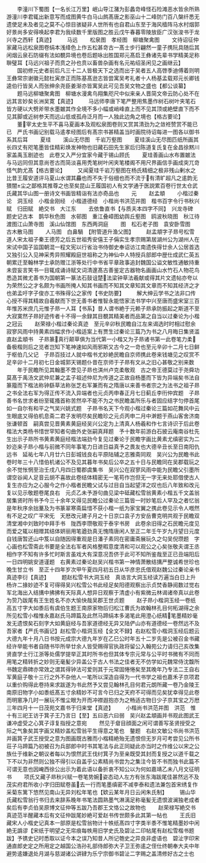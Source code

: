 <!-- { "loadSidebar": true } -->
　　李潼川下蜀图【一名长江万里】岷山导江潴为彭蠡竒峰怪石险滩恶水皆余所熟游潼川李君辄出新意写而成图黄牛白马山鹧髙唐之影巫山十二峰防门百八槃纤悉无遗使足未及者见之莫不心惊目骇疑非人世所有也自君山东至于海风樯阵马水村烟郭好景尚多安得唤起李君为我续数千里版图之胜云戊午春暮零陵放臣广汉张浚书于龙兴寺之西轩【真迹】
　　马远
　　松泉图　孝经图　柳塘聚禽图
　　文待诏征仲家藏马远松泉图卷绢本浅绛色上作五松甚竒古一髙士步行翩然一童子携阮具随后其闲烟云泉石防缀有法如覩异境也卷后题咏出胜国郑元髙启王彝诸先辈书学精美足称聨璧耳【马远兴祖子而贲之孙也贲以畜兽杂画有名元祐绍圣闲见之画继云】
　　国初修元史者前后凡三十二人皆极天下之选而出于吴者五人高啓季迪傅着则明王彝常宗谢徽元懿杜寅彦正而陈基髙逊志皆尝寓吴考礼者十人杨基孟载郑元长卿钱逵伯行皆吴人而张绅余尧臣姜渐亦皆寓吴此可见吾吴文物之盛也【都公谈纂】
　　题马远柳塘聚禽图　柳塘水漫禽鸟翔集咫尺中似来亲人晋简文帝云防心处不在远其言妙矣长洲吴寛【真迹】
　　马远师李唐下笔严整用焦墨作树石树叶夹笔石皆方硬以大劈斧带水墨皴其作全境不多小幅或峭峰直上而不见其顶或絶壁直下而不见其脚或近树参天而远山低或孤舟泛月而一人独此边角之境也【格古要论】
　　董宰太史生平不喜马夏画本及观松泉图卷则又赏其清劲为之敛袵赞赏不能已已　严氏书画记别载马逺孝经图后有髙宗书甚精盖当时画院待诏每进一图各以御书系其后耳
　　夏珪
　　溪山无尽图　千岩万壑图
　　夏珪溪山无尽图匹纸所画其长四丈有咫笔墨皆佳精彩焕发神物也旧藏石田先生家后归陈道复氏复在金昌徐黙川家盖禹玉剧迹也　此卷又入严分宜家今藏于锡山顾氏
　　夏珪善画山水布置皴法与马远同但其意尚苍古而简淡喜用秃笔树叶闲夹笔楼阁不用尺界画信手画成突兀竒怪气韵尤髙【格古要论】
　　又闻夏珪千岩万壑图在杨氏精细之极非残山剰水之比昔王履安道评马夏山水谓其麤也而不失于俗细也而不流于有清旷超凡之逺韵无猥闇尘之鄙格其推尊之也至矣昆山王履国初人有文学通于医説累百卷行世太仓武氏藏其华山图一册诗文书画皆精诣有法亦奇品也
　　元
　　赵孟頫
　　小楷过秦论　洞玉经　小楷金刚经　小楷道德经　小楷尚书洪范并图　楷书百字令行书秋兴赋　归田赋　絶交书　大江东
　　去依鲁直书【与质夫本四字不同】　兴龙寺碑　题史记古本　鹊华秋色图　水邨图　重江叠嶂图幼舆丘壑图　鸥波秋晓图　秋江待渡图江山萧寺图　溪山仙馆图　东西两洞庭
　　图　松石老子图　袁安卧雪图　古木散马图
　　人马图　白鼻騧　【附管道升渔父图】
　　赵孟頫字子昻号松雪道人宋太祖子秦王德芳之后五世祖秀安僖王子偁实生孝宗赐第居湖州公为湖州人在宋试中国子监国朝混一程文宪以行省治书侍御史奉诏访江南遗佚得廿余人公居首选又独引公入见神采秀异照耀殿庭世祖称之为神仙中人特授兵部郎中歴仕成武仁英五朝累迁至翰林学士承防赠江浙等处行中书省平章政事追封魏国公谥文敏性通敏持重未尝妄言笑书一目辄成诵诗赋文词清邃髙古善鉴定古器物名画画山水竹石人物花鸟悉造其微尤善书为国朝第一篆法石鼓诅楚法梁钟草法羲献或得其片文遗帖亦夸以为荣然公之才名颇为书画所掩人知其书画而不知其文章知其文章而不知其经济之才也弟孟吁字子俊亦工书殊得公之家传【书史防要】
　　解大绅云学书之法非口传心授不得其精故自羲献而下世无善书者惟智永能悟家法书学中兴至唐而盛宋室三百年惟苏米庶几元惟子昻一人耳【书系】昔人谓书絶于元赖子昻承防振起之斯道不至大寂寞然子昻好迹传者十不得一余録其目覩其精美者而品第之自当以过秦论为小楷之冠云
　　赵荣禄小楷过秦论真迹　至元辛卯秋民瞻自江左来谒选时时相过慰余寂寥风雨中持黄素四幅求作小楷适案上有贾生过秦论三篇乃为书之八月晦日集贤滥直赵孟頫书　子昻篆真行颠草俱为当代第一小楷又为子昻诸书第一此卷笔力柔备极楷则后之览者岂知下笔神速如风雨邪斯又古今之一竒也至元辛卯十二月七日鲜于枢伯几父记　子昻百技过人就中楷书尤妙絶民瞻自京师携此卷来钱塘见之叹赏不足辛卯十二月初七日金城郭天锡题仆昔在京师于子昻有文从之旧心甚敬之别来数
　　年于民瞻所见其翰墨不啻见子昻也淇州卢克柔敬观　古之帝王德莫过于尧舜功莫髙于禹汤文武仲尼兼之孟子祖述仲尼为传道之正故自杨墨而下皆为异端矣书法自篆籀而下楷法称钟繇草法称张芝右军兼而有之隋唐以来善书者宗之为法书之祖子昻之书全法右军为得正传不流入异端者也元贞丙申春正月七日蓟丘李衎仲宾题　子昻善书名世求者纷至辄搔首称苦然卒不能不为之书民瞻盖所乐与者固应结字匀停首尾如一自尔有和平之气吴兴姚式题　子昻书名天下今观小楷过秦论三篇如花舞风中云生眼底又得伯机息斋二君子发明尽矣民瞻珍之元贞丙申二月中澣题于燕山客舍济南张谦顿首　嗣真尝见晋黄素黄庭经吴兴公定为上清真人杨羲和作七言诗识于后此卷楷法大类杨书惜世罕知者句曲外史张嗣真拜题　予十数年前游白石披云庵南谷杜先生出示子昻所书黄素黄庭经楷法端劲今复见过秦论于民瞻字画比黄素尤缜密实为二妙迩来子昻小楷与前微不同年事笔力日进日益真予之畏友也大德辛丑长至日南阳仇远书　延祐七年八月廿六日彭城钱良右平原陆辅之志雅斋同观　吴兴公为民瞻书此卷时年三十八惜伯机诸公不及见其暮年书矣后公卒之五十日与民瞻同在吴郡载玩之余不觉怅惘至治壬戌八月四日蜀郡虞集书　吴兴公在寂寥风雨中能为民瞻父引墨所谓空谷闻人足音云胡不喜故此卷结体精密无一笔苟作岂但无一字无来处耶借使古人复生亦应为之心服今之作小楷者民瞻父试与过目自当起望洋之叹也后八年致和改元复以见示敬题卷尾良右　元贞乙未予游句曲见梁中砥藏松雪翁黄素小楷五千文盖翁居集贤时所书予今三十余年又得见民瞻公过秦论三篇皆一时妙笔后人罕及之者忆翁是年秋序余拙藳及为书篆翠寒斋扁惜不获小楷一纸为家宝翼之携此卷见示令人嘅然有不足之叹广平宋旡　天厯改元建子月之十日京口袁子方安岳曹克明共观于民瞻双清堂湘中刘致时中拜手书　陇西李瓒敬观于泰宇书房　此卷余旧得之石民瞻元度见而爱之辄以相赠其结体妍丽用笔遒劲真无愧隋唐闲人至正二年壬午岁九月望日元度自钱唐暂还山中笈以自随因得重观是日潘子素同在密庸斋展玩久之勾吴倪瓒题　字心画也松雪斋此书要是全法右军者风格整暇意度清和可以观公之心矣张敬夫谓王丞相作字不知有许多忙时斯言虽戏大有深意况吾侪于此可不知所鉴哉至正已丑端阳后一日四明姚安道谨题　右黄素过秦论赵吴兴楷书第一神情萧散结搆严整诚希世珍也晚生甘立书　至正十四年岁次甲午夏四月初五日从华彦忠氏借观赵魏公过秦论亲书真迹李衍【真迹】
　　题赵松雪书大洞玉经　真诰言大洞玉经读万遍当白日上升杨许二掾妙迹不复可得得吴兴松雪公书此经足矣阳德观察出示贞焚香静阅数过觉右军北海出入结搆中拂拂有天际真人想异日观察于清虚小有紫微云林谒诸帝真以此卷为贽乃跋尾有王生姓名不亦大愉快哉吴郡王世贞题
　　赵子昻小楷洞玉经一卷纸高五寸字大如黍后有虞伯生题王南原家物后归松江曹氏为故翰林孔目何柘湖得之余所见松雪小楷惟永嘉赵氏马蹄篇及此然马蹄绢本多渴笔此用澄心纸精笔墨精妙毫发无遗恨矣石刻字大如黄庭经与吾家道德经无异又陆俨山亦有道德经一卷然远不及吾家者【严氏书画记】赵松雪小楷洞玉经【全文不録】右赵松雪小楷洞玉经后题云大德九年十月八日书按元成宗大德九年岁在乙巳公时年五十二岁先是公被召金书藏经许举能书者自随书毕所举廿余人皆受赐得官执政将留公入翰苑公力请归己亥改集贤直学士行江浙等处儒学提举正其时所书也但其体专宗元常与公平时书微有不同而用笔之精转折之妙则无毫髪少异盖公于古人书法之佳者无不仿学如元魏常侍沈馥所书魏定鼎碑亦常效之谓其得钟法可爱则其于元常固惓惓矣至其晚年乃专法二王自右军黄庭子敬十三行之外不杂他人一笔所以深造自得为一代书学之祖也嘉禾子京项君以重价购得此卷持来求跋遂为书此然予又尝见翰林孔目何君元朗所藏一卷乃金陵王南原旧物字小如黍纸髙五寸余精妙不可言今已归之天府不可得而见矣犹幸得见此卷而明窻净几时一展玩不惟尘眼为开而冲襟遐抱亦为之畅适古物日少子京其宝之万厯三年四月十一日茂苑文嘉书于归来堂【真迹】
　　小楷尚书洪范并图　洪范　惟十有三祀王访于箕子王乃言日【至】五曰恶六曰弱　吴兴赵孟頫画并书观此图武王谦冲虚受之心箕子谆复指授之意宛
　　然见于睂目顔面之闲可谓善写圣贤授受之际之气象矣其字画又精妙盖松雪翁平生得意之笔也　鏊题　右赵文敏公书尚书洪范并画箕子武王授受之意为图画既古雅而小楷精絶殆无遗恨但无岁月可考尝见公所书荘子马蹄篇乃初被召为兵部郎中时书其笔法与此正同疑此亦当时之作维公以宋之公族仕于维新之朝议者每以为恨然武王伐纣箕子为至亲既受其封而复授之以道千载之下不以为非然则公独不得引以自盖乎公素精尚书尝为之集注今皆不书而独书此篇不可谓无意也因崦西徐公出示为着此语以备折衷不知公以为何如嘉靖乙未八月文征明书
　　项氏又藏子昻秋兴赋一卷笔势婉姿态动人左方有张东海跋尾佳甚然远不及茂实府君所收小字归田赋卷虽去一行而笔墨缜密不减李泰和遗法兼包首宋绣复作采菊东篱下悠然见南山无异刘松年笔也【欵云某年月日云闲朱氏制】
　　锡山华氏藏松雪翁行书归去来辞系晚年书笔法圆熟墨气淋漓足称毫髪无遗恨波澜独老成者矣后有李贞伯吴原博文征仲等五跋乃吾郡王文恪公之故物也
　　赵荣禄写絶交书真迹范半醒藏本后有文征仲跋尾妙絶可爱赵书传世颇多此其第一帖也
　　王氏旧藏宋人小楷史记真本一部原是松雪翁物计十帙纸髙四寸字类半黍不惟笔精墨妙中闲絶无譌谬【宋纸于明望之无帘痕每帙用旧学史氏及碧沚二印帖尾有赵松雪楷书题跋】予镌史记时悉取以证今本之误乃知昔人所记匏史之异良非虚语也　碧沚字印宋通直郎史定之所用定之越国公浩孙礼部侍郎弥大子卫王弥逺之侄仕终朝奉大夫中年避势逺嫌退处月湖与慈湖诸公讲肄为乐宁宗御书碧沚二字赐之盖清修好古之士也
